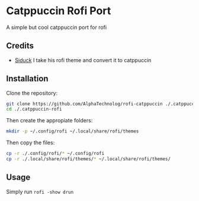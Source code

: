 # Catppuccin Rofi Port

A simple but cool catppuccin port for rofi

## Credits

- [Siduck](https://github.com/siduck) I take his rofi theme and convert it to catppuccin

## Installation

Clone the repository:

```sh
git clone https://github.com/AlphaTechnolog/rofi-catppuccin ./.catppuccin-rofi
cd ./.catppuccin-rofi
```

Then create the appropiate folders:

```sh
mkdir -p ~/.config/rofi ~/.local/share/rofi/themes
```

Then copy the files:

```sh
cp -r ./.config/rofi/* ~/.config/rofi
cp -r ./.local/share/rofi/themes/* ~/.local/share/rofi/themes/
```

## Usage

Simply run `rofi -show drun`
